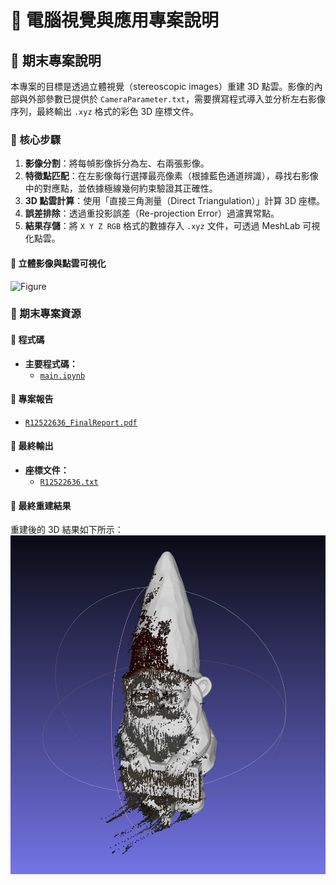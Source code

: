 # 📌 電腦視覺與應用專案說明
## 📝 期末專案說明  
本專案的目標是透過立體視覺（stereoscopic images）重建 3D 點雲。影像的內部與外部參數已提供於 `CameraParameter.txt`，需要撰寫程式導入並分析左右影像序列，最終輸出 `.xyz` 格式的彩色 3D 座標文件。  

### 🎯 核心步驟  
1. **影像分割**：將每幀影像拆分為左、右兩張影像。  
2. **特徵點匹配**：在左影像每行選擇最亮像素（根據藍色通道辨識），尋找右影像中的對應點，並依據極線幾何約束驗證其正確性。  
3. **3D 點雲計算**：使用「直接三角測量（Direct Triangulation）」計算 3D 座標。  
4. **誤差排除**：透過重投影誤差（Re-projection Error）過濾異常點。  
5. **結果存儲**：將 `X Y Z RGB` 格式的數據存入 `.xyz` 文件，可透過 MeshLab 可視化點雲。  

#### 🔹 立體影像與點雲可視化  
![Figure](../../Image/02.gif)  



### 📂 期末專案資源  
#### 🔹 程式碼  
- **主要程式碼：**  
  - [`main.ipynb`](https://github.com/WuRobber/CVMaterial/blob/main/CV/FinalProject/main.ipynb)  

#### 🔹 專案報告  
- [`R12522636_FinalReport.pdf`](https://github.com/WuRobber/CVMaterial/blob/main/CV/FinalProject/R12522636_FinalReport.pdf)  

#### 🔹 最終輸出  
- **座標文件：**  
  - [`R12522636.txt`](https://github.com/WuRobber/CVMaterial/blob/main/CV/FinalProject/R12522636.txt)  


#### 🔹 最終重建結果  
重建後的 3D 結果如下所示：  
![Reconstructed Image](../../Image/CV-A_out2.png)  